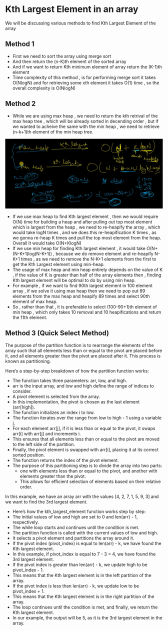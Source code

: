 # Kth Largest Element in an array

We will be discussing various methods to find Kth Largest Element of the array

## Method 1

* First we need to sort the array using merge sort
* And then return the (n-K)th element of the sorted array
* And if we want to return Kth minimum element of array return the (K-1)th element
* Time complexity of this method , is for performing merge sort it takes O(NlogN) and for retrieving some xth element it takes O(1) time , so the overall complexity is O(NlogN)

## Method 2

* While we are using max heap , we need to return the kth retrival of the max heap tree , which will be already sorted in decending order , but if we wanted to acheive the same with the min heap , we need to retrieve (n-k+1)th element of the min heap tree.

![TimeComplexity Analysis while using Heaps](./Common_Images/img_1.png "TimeComplexity Analysis while using Heaps")

* If we use max heap to find Kth largest element , then we would require O(N) time for building a heap and after pulling out top most element which is largest from the heap , we need to re-heapify the array , which would take logN times , and we does this re-heapification K times , as we gonna re-heap K times and pull the top most element from the heap. Overall It would take O(N+KlogN)
* If we use min heap for finding Kth largest element , it would take O(N+(N-K+1)log(N-K+1)) , because we do remove element and re-heapify N-K+1 times , as we need to remove the N-K+1 elements from the first to get the Kth Largest element using min-heap.
* The usage of max heap and min heap entirely depends on the value of K , if the value of K is greater than half of the array elements then , finding Kth largest element will be optimal to do by using min heap.
* For example , if we want to find 90th largest element in 100 element array , if we solve it using max heap then we need to pop out 89 elements from the max heap and heapify 89 times and select 90th element of max heap. 
* So , rather than that , it is preferable to select (100-90+1)th element of min heap , which only takes 10 removal and 10 heapifications and return the 11th element.

## Method 3 (Quick Select Method)

The purpose of the partition function is to rearrange the elements of the array such that all elements less than or equal to the pivot are placed before it, and all elements greater than the pivot are placed after it. This process is known as partitioning.

Here’s a step-by-step breakdown of how the partition function works:

* The function takes three parameters: arr, low, and high. 
* arr is the input array, and low and high define the range of indices to consider.
* A pivot element is selected from the array. 
* In this implementation, the pivot is chosen as the last element (arr[high]).
* The function initializes an index i to low.
* The function iterates over the range from low to high - 1 using a variable j.
* For each element arr[j], if it is less than or equal to the pivot, it swaps arr[i] with arr[j] and increments i. 
* This ensures that all elements less than or equal to the pivot are moved to the left side of the partition.
* Finally, the pivot element is swapped with arr[i], placing it at its correct sorted position.
* The function returns the index of the pivot element.
* The purpose of this partitioning step is to divide the array into two parts: 
    * one with elements less than or equal to the pivot, and another with elements greater than the pivot.
    * This allows for efficient selection of elements based on their relative order.

In this example, we have an array arr with the values [4, 2, 7, 1, 5, 9, 3] and we want to find the 3rd largest element.

* Here’s how the kth_largest_element function works step by step:
* The initial values of low and high are set to 0 and len(arr) - 1, respectively.
* The while loop starts and continues until the condition is met.
* The partition function is called with the current values of low and high. 
* It selects a pivot element and partitions the array around it.
* If the pivot index (pivot_index) is equal to len(arr) - k, we have found the Kth largest element. 
* In this example, if pivot_index is equal to 7 - 3 = 4, we have found the 3rd largest element.
* If the pivot index is greater than len(arr) - k, we update high to be pivot_index - 1. 
* This means that the Kth largest element is in the left partition of the array.
* If the pivot index is less than len(arr) - k, we update low to be pivot_index + 1. 
* This means that the Kth largest element is in the right partition of the array.
* The loop continues until the condition is met, and finally, we return the Kth largest element.
* In our example, the output will be 5, as it is the 3rd largest element in the array.